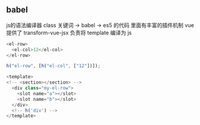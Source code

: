 ## babel
js的语法编译器
class 关键词 -> babel -> es5 的代码
里面有丰富的插件机制
vue 提供了 transform-vue-jsx 负责将 template 编译为 js

```js
<el-row>
  <el-col>12</el-col>
</el-row>

h("el-row", [h("el-col", ["12"])]);
```

```js
<template>
<!-- <section></section> -->
  <div class="my-el-row">
    <slot name="a"></slot>
    <slot name="b"></slot>
  </div>
  <!-- h('div') -->
</template>
```